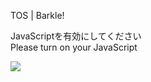 TOS | Barkle!

JavaScriptを有効にしてください  
Please turn on your JavaScript

![](/static-assets/splash.png?1728478655871)